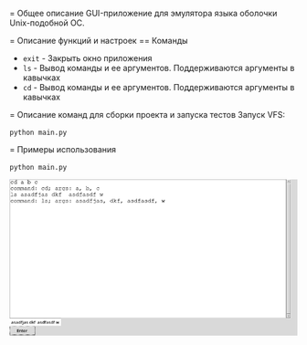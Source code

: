 = Общее описание
GUI-приложение для эмулятора языка оболочки Unix-подобной ОС.

= Описание функций и настроек
== Команды
- `exit` - Закрыть окно приложения
- `ls` - Вывод команды и ее аргументов. Поддерживаются аргументы в
  кавычках
- `cd` - Вывод команды и ее аргументов. Поддерживаются аргументы в
  кавычках

= Описание команд для сборки проекта и запуска тестов
Запуск VFS:
```
python main.py
```

= Примеры использования

```
python main.py
```
![image](usage_example.png)
